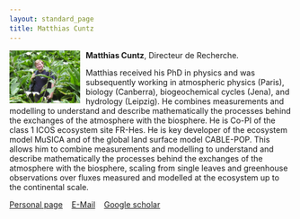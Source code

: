 ```yaml
---
layout: standard_page
title: Matthias Cuntz
---
```


<img style="padding: 0px 10px 0px 0px; width: 25%; height: 50%; float: left;" align="middle" src="images/Matthias_Cuntz-LaReunion_Callas.jpg"/>

<b>Matthias Cuntz</b>, Directeur de Recherche.

Matthias received his PhD in physics and was subsequently working in atmospheric physics (Paris), biology (Canberra), biogeochemical cycles (Jena), and hydrology (Leipzig). He combines measurements and modelling to understand and describe mathematically the processes behind the exchanges of the atmosphere with the biosphere. He is Co-PI of the class 1 ICOS ecosystem site FR-Hes. He is key developer of the ecosystem model MuSICA and of the global land surface model CABLE-POP. This allows him to combine measurements and modelling to understand and describe mathematically the processes behind the exchanges of the atmosphere with the biosphere, scaling from single leaves and greenhouse observations over fluxes measured and modelled at the ecosystem up to the continental scale.

<a href="matthias_cuntz.md">Personal page</a>&nbsp;&nbsp;&nbsp;
<a href="mailto:matthias.cuntz@inrae.fr">E-Mail</a>&nbsp;&nbsp;&nbsp;
<a href="https://scholar.google.com/citations?user=s93VuhMAAAAJ">Google scholar</a>


<p>&nbsp;</p>
